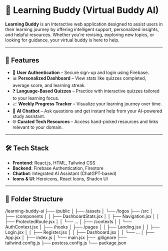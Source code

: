 # 🧠 Learning Buddy (Virtual Buddy AI)

**Learning Buddy** is an interactive web application designed to assist users in their learning journey by offering intelligent support, personalized insights, and helpful resources. Whether you're revising, exploring new topics, or looking for guidance, your virtual buddy is here to help.

---

## 🚀 Features

- 🔐 **User Authentication** – Secure sign-up and login using Firebase.
- 📊 **Personalized Dashboard** – View stats like quizzes completed, average score, and learning streak.
- ❓ **Language-Based Quizzes** – Practice with interactive quizzes tailored to your learning focus.
- 📈 **Weekly Progress Tracker** – Visualize your learning journey over time.
- 🤖 **AI Chatbot** – Ask questions and get instant help from your AI-powered study assistant.
- 🌐 **Curated Tech Resources** – Access hand-picked resources and links relevant to your domain.

---

## 🛠️ Tech Stack

- **Frontend**: React.js, HTML, Tailwind CSS
- **Backend**: Firebase Authentication, Firestore
- **Chatbot**: Integrated AI Assistant (ChatGPT-based)
- **Icons & UI**: Heroicons, React Icons, Shadcn UI

---

## 📁 Folder Structure

/learning-buddy-ai
├── /public
│   ├── /assets
│   └── /logos
├── /src
│   ├── /components
│   │   ├── DashboardStats.jsx
│   │   ├── Navigation.jsx
│   │   ├── ProtectedRoute.jsx
│   │   └── ...
│   ├── /contexts
│   │   └── AuthContext.jsx
│   ├── /hooks
│   ├── /pages
│   │   ├── Landing.jsx
│   │   ├── Login.jsx
│   │   ├── Register.jsx
│   │   ├── Dashboard.jsx
│   │   └── ...
│   ├── App.jsx
│   ├── index.js
│   └── main.jsx
├── .gitignore
├── tailwind.config.js
├── postcss.config.js
└── package.json


